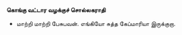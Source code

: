 **கொங்கு வட்டார வழக்குச் சொல்லகராதி**
- மாற்றி மாற்றி பேசுபவன். எங்கியோ சுத்த கேப்மாரியா இருக்குறா.

